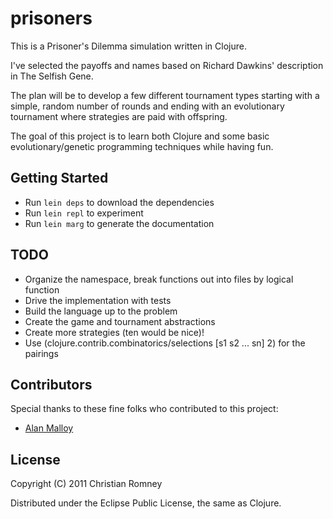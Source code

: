 # prisoners

This is a Prisoner's Dilemma simulation written in Clojure.

I've selected the payoffs and names based on
Richard Dawkins' description in The Selfish Gene.

The plan will be to develop a few different tournament types
starting with a simple, random number of rounds and ending 
with an evolutionary tournament where strategies are paid
with offspring.

The goal of this project is to learn both Clojure and some
basic evolutionary/genetic programming techniques while
having fun.

## Getting Started

- Run ```lein deps``` to download the dependencies
- Run ```lein repl``` to experiment
- Run ```lein marg``` to generate the documentation

## TODO

- Organize the namespace, break functions out into files by logical function
- Drive the implementation with tests
- Build the language up to the problem
- Create the game and tournament abstractions
- Create more strategies (ten would be nice)!
- Use (clojure.contrib.combinatorics/selections [s1 s2 ... sn] 2) for the pairings

## Contributors

Special thanks to these fine folks who contributed to this project:

- [Alan Malloy](https://github.com/amalloy)

## License

Copyright (C) 2011 Christian Romney

Distributed under the Eclipse Public License, the same as Clojure.
